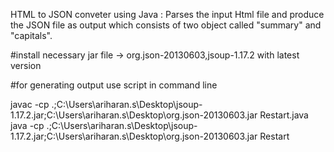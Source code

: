 HTML to JSON conveter using Java : Parses the input Html file and produce the JSON file as output which consists of two object called "summary" and "capitals".

#install necessary jar file -> org.json-20130603,jsoup-1.17.2 with latest version

#for generating output use script in command line 

javac -cp .;C:\Users\ariharan.s\Desktop\jsoup-1.17.2.jar;C:\Users\ariharan.s\Desktop\org.json-20130603.jar Restart.java
java -cp .;C:\Users\ariharan.s\Desktop\jsoup-1.17.2.jar;C:\Users\ariharan.s\Desktop\org.json-20130603.jar Restart
